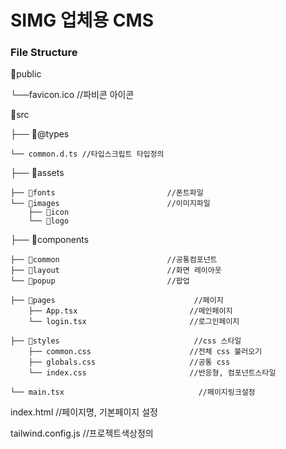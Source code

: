# SIMG 업체용 CMS

###  File Structure

📁public

└──favicon.ico  //파비콘 아이콘

📁src

├── 📁@types

    └── common.d.ts //타입스크립트 타입정의

├── 📁assets

    ├── 📁fonts                         //폰트파일
    └── 📁images                        //이미지파일
        ├── 📁icon
        └── 📁logo


├── 📁components

    ├── 📁common                        //공통컴포넌트
    ├── 📁layout                        //화면 레이아웃
    └── 📁popup                         //팝업

    ├── 📁pages                               //페이지
        ├── App.tsx                         //메인페이지
        └── login.tsx                       //로그인페이지

    ├── 📁styles                              //css 스타일
        ├── common.css                      //전체 css 불러오기
        ├── globals.css                     //공통 css
        └── index.css                       //반응형, 컴포넌트스타일

    └── main.tsx                              //페이지링크설정


index.html                                //페이지명, 기본페이지 설정

tailwind.config.js                        //프로젝트색상정의
